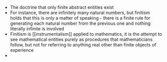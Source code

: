 - The doctrine that only finite abstract entities exist 
- For instance, there are infinitely many natural numbers, but finitism holds that this is only a matter of speaking - there is a finite rule for generating each natural number  from the previous one and nothing literally infinite is involved 
- Finitism is [[instrumentalism]] applied to mathematics, it is the attempt to see mathematical entities purely as procedures that mathematicians follow, but not for referring to anything real other than finite objects of experience 
- 